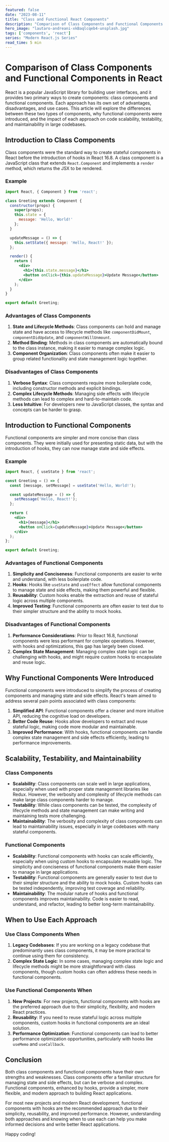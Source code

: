 ```yaml
---
featured: false
date: "2023-08-11"
title: "Class and Functional React Components"
description: "Comparison of Class Components and Functional Components in React."
hero_image: "lautaro-andreani-xkBaqlcqeb4-unsplash.jpg"
tags: ['components', 'react']
series: "Modern React.js Series"
read_time: 5 min
---
```


# Comparison of Class Components and Functional Components in React

React is a popular JavaScript library for building user interfaces, and it provides two primary ways to create components: class components and functional components. Each approach has its own set of advantages, disadvantages, and use cases. This article will explore the differences between these two types of components, why functional components were introduced, and the impact of each approach on code scalability, testability, and maintainability in large codebases.

## Introduction to Class Components

Class components were the standard way to create stateful components in React before the introduction of hooks in React 16.8. A class component is a JavaScript class that extends `React.Component` and implements a `render` method, which returns the JSX to be rendered.

### Example

```jsx
import React, { Component } from 'react';

class Greeting extends Component {
  constructor(props) {
    super(props);
    this.state = {
      message: 'Hello, World!'
    };
  }

  updateMessage = () => {
    this.setState({ message: 'Hello, React!' });
  };

  render() {
    return (
      <div>
        <h1>{this.state.message}</h1>
        <button onClick={this.updateMessage}>Update Message</button>
      </div>
    );
  }
}

export default Greeting;
```

### Advantages of Class Components

1. **State and Lifecycle Methods**: Class components can hold and manage state and have access to lifecycle methods like `componentDidMount`, `componentDidUpdate`, and `componentWillUnmount`.
2. **Method Binding**: Methods in class components are automatically bound to the class instance, making it easier to manage complex logic.
3. **Component Organization**: Class components often make it easier to group related functionality and state management logic together.

### Disadvantages of Class Components

1. **Verbose Syntax**: Class components require more boilerplate code, including constructor methods and explicit bindings.
2. **Complex Lifecycle Methods**: Managing side effects with lifecycle methods can lead to complex and hard-to-maintain code.
3. **Less Intuitive**: For developers new to JavaScript classes, the syntax and concepts can be harder to grasp.

## Introduction to Functional Components

Functional components are simpler and more concise than class components. They were initially used for presenting static data, but with the introduction of hooks, they can now manage state and side effects.

### Example

```jsx
import React, { useState } from 'react';

const Greeting = () => {
  const [message, setMessage] = useState('Hello, World!');

  const updateMessage = () => {
    setMessage('Hello, React!');
  };

  return (
    <div>
      <h1>{message}</h1>
      <button onClick={updateMessage}>Update Message</button>
    </div>
  );
};

export default Greeting;
```

### Advantages of Functional Components

1. **Simplicity and Conciseness**: Functional components are easier to write and understand, with less boilerplate code.
2. **Hooks**: Hooks like `useState` and `useEffect` allow functional components to manage state and side effects, making them powerful and flexible.
3. **Reusability**: Custom hooks enable the extraction and reuse of stateful logic across multiple components.
4. **Improved Testing**: Functional components are often easier to test due to their simpler structure and the ability to mock hooks.

### Disadvantages of Functional Components

1. **Performance Considerations**: Prior to React 16.8, functional components were less performant for complex operations. However, with hooks and optimizations, this gap has largely been closed.
2. **Complex State Management**: Managing complex state logic can be challenging with hooks, and might require custom hooks to encapsulate and reuse logic.

## Why Functional Components Were Introduced

Functional components were introduced to simplify the process of creating components and managing state and side effects. React's team aimed to address several pain points associated with class components:

1. **Simplified API**: Functional components offer a cleaner and more intuitive API, reducing the cognitive load on developers.
2. **Better Code Reuse**: Hooks allow developers to extract and reuse stateful logic, making code more modular and maintainable.
3. **Improved Performance**: With hooks, functional components can handle complex state management and side effects efficiently, leading to performance improvements.

## Scalability, Testability, and Maintainability

### Class Components

- **Scalability**: Class components can scale well in large applications, especially when used with proper state management libraries like Redux. However, the verbosity and complexity of lifecycle methods can make large class components harder to manage.
- **Testability**: While class components can be tested, the complexity of lifecycle methods and state management can make writing and maintaining tests more challenging.
- **Maintainability**: The verbosity and complexity of class components can lead to maintainability issues, especially in large codebases with many stateful components.

### Functional Components

- **Scalability**: Functional components with hooks can scale efficiently, especially when using custom hooks to encapsulate reusable logic. The simplicity and conciseness of functional components make them easier to manage in large applications.
- **Testability**: Functional components are generally easier to test due to their simpler structure and the ability to mock hooks. Custom hooks can be tested independently, improving test coverage and reliability.
- **Maintainability**: The modular nature of hooks and functional components improves maintainability. Code is easier to read, understand, and refactor, leading to better long-term maintainability.

## When to Use Each Approach

### Use Class Components When

1. **Legacy Codebases**: If you are working on a legacy codebase that predominantly uses class components, it may be more practical to continue using them for consistency.
2. **Complex State Logic**: In some cases, managing complex state logic and lifecycle methods might be more straightforward with class components, though custom hooks can often address these needs in functional components.

### Use Functional Components When

1. **New Projects**: For new projects, functional components with hooks are the preferred approach due to their simplicity, flexibility, and modern React practices.
2. **Reusability**: If you need to reuse stateful logic across multiple components, custom hooks in functional components are an ideal solution.
3. **Performance Optimization**: Functional components can lead to better performance optimization opportunities, particularly with hooks like `useMemo` and `useCallback`.

## Conclusion

Both class components and functional components have their own strengths and weaknesses. Class components offer a familiar structure for managing state and side effects, but can be verbose and complex. Functional components, enhanced by hooks, provide a simpler, more flexible, and modern approach to building React applications.

For most new projects and modern React development, functional components with hooks are the recommended approach due to their simplicity, reusability, and improved performance. However, understanding both approaches and knowing when to use each can help you make informed decisions and write better React applications.

Happy coding!
